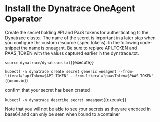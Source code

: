 # Install the Dynatrace OneAgent Operator

Create the secret holding API and PaaS tokens for authenticating to the Dynatrace cluster. The name of the secret is important in a later step when you configure the custom resource (.spec.tokens). In the following code-snippet the name is oneagent. Be sure to replace API_TOKEN and PAAS_TOKEN with the values captured earlier in the dynatrace.txt.

`source dynatrace/dynatrace.txt`{{execute}}

`kubectl -n dynatrace create secret generic oneagent --from-literal="apiToken=$API_TOKEN" --from-literal="paasToken=$PAAS_TOKEN"`{{execute}}

confirm that your secret has been created

`kubectl -n dynatrace describe secret oneagent`{{execute}}

Note that you will not be able to see your secrets as they are encoded in base64 and can only be seen when bound to a container.



